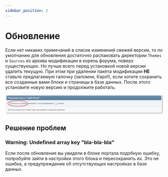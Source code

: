 ```yaml
---
sidebar_position: 2
---
```


# Обновление
Если нет никаких примечаний в списке изменений свежей версии, то по умолчанию для обновления достаточно распаковать директории `Themes` и `Sources` из архива модификации в корень форума, поверх существующих. Но лучше всего перед установкой новой версии удалить текущую. При этом при удалении пакета модификации **НЕ** ставьте предлагаемую галочку (запомни, Карл!), если хотите сохранить все созданные вами блоки и страницы в базе данных. После этого установите новую версию и продолжите работать.

![Удаление](uninstall.png)

## Решение проблем

### Warning: Undefined array key "bla-bla-bla"
Если после обновления вы увидели в блоке портала подобную ошибку, попробуйте зайти в настройки этого блока и пересохранить их. Это не ошибка, а предупреждение об отсутствующих настройках в базе данных.
